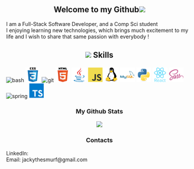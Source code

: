 <h2 style="text-align: center;">Welcome to my Github<img src="https://media.giphy.com/media/hvRJCLFzcasrR4ia7z/giphy.gif" width="35"></h2>



<p style="text-aling:center">
I am a Full-Stack Software Developer, and a Comp Sci student
<br>
I enjoying learning new technologies, which brings much
excitement to my life and I wish to share that same passion with everybody !
</p>


## <p style="text-align: center"><img style="text-align:center;" src="https://media2.giphy.com/media/QssGEmpkyEOhBCb7e1/giphy.gif?cid=ecf05e47a0n3gi1bfqntqmob8g9aid1oyj2wr3ds3mg700bl&rid=giphy.gif" width ="25"><b> Skills</b>
</p>



<p align="left" >
    <!-- <img src="https://raw.githubusercontent.com/devicons/devicon/master/icons/amazonwebservices/amazonwebservices-original-wordmark.svg"
        alt="aws" width="40" height="40" /> -->
    <img src="https://www.vectorlogo.zone/logos/gnu_bash/gnu_bash-icon.svg" alt="bash" width="40" height="40" />
    <!-- <img src="https://raw.githubusercontent.com/devicons/devicon/master/icons/c/c-original.svg" alt="c" width="40"
        height="40" /> -->
    <!-- <img src="https://raw.githubusercontent.com/devicons/devicon/master/icons/cplusplus/cplusplus-original.svg"
        alt="cplusplus" width="40" height="40" /> -->
    <!-- <img src="https://raw.githubusercontent.com/devicons/devicon/master/icons/csharp/csharp-original.svg" alt="csharp"
        width="40" height="40" /> -->
    <img src="https://raw.githubusercontent.com/devicons/devicon/master/icons/css3/css3-original-wordmark.svg"
        alt="css3" width="40" height="40" />
    <!-- <img src="https://raw.githubusercontent.com/devicons/devicon/master/icons/docker/docker-original-wordmark.svg"
        alt="docker" width="40" height="40" /> -->
         <!-- <img
        src="https://raw.githubusercontent.com/devicons/devicon/master/icons/dot-net/dot-net-original-wordmark.svg"
        alt="dotnet" width="40" height="40" />  -->
        <!-- <img
        src="https://raw.githubusercontent.com/devicons/devicon/master/icons/express/express-original-wordmark.svg"
        alt="express" width="40" height="40" />  -->
        <!-- <img src="https://www.vectorlogo.zone/logos/firebase/firebase-icon.svg"
        alt="firebase" width="40" height="40" /> -->
    <!-- <img src="https://www.vectorlogo.zone/logos/google_cloud/google_cloud-icon.svg" alt="gcp" width="40" height="40" /> -->
    <img src="https://www.vectorlogo.zone/logos/git-scm/git-scm-icon.svg" alt="git" width="40" height="40" />
    <img src="https://raw.githubusercontent.com/devicons/devicon/master/icons/html5/html5-original-wordmark.svg"
        alt="html5" width="40" height="40" />
    <img src="https://raw.githubusercontent.com/devicons/devicon/master/icons/java/java-original.svg" alt="java"
        width="40" height="40" />
    <img src="https://raw.githubusercontent.com/devicons/devicon/master/icons/javascript/javascript-original.svg"
        alt="javascript" width="40" height="40" />
    <!-- <img
        src="https://www.vectorlogo.zone/logos/jestjsio/jestjsio-icon.svg" alt="jest" width="40" height="40" /> -->
    <img src="https://raw.githubusercontent.com/devicons/devicon/master/icons/linux/linux-original.svg" alt="linux"
        width="40" height="40" />
    <img src="https://raw.githubusercontent.com/devicons/devicon/master/icons/mysql/mysql-original-wordmark.svg"
        alt="mysql" width="40" height="40" />
    <img src="https://raw.githubusercontent.com/devicons/devicon/master/icons/python/python-original.svg" alt="python"
        width="40" height="40" /> <img
        src="https://raw.githubusercontent.com/devicons/devicon/master/icons/react/react-original-wordmark.svg"
        alt="react" width="40" height="40" />
    <!-- <img src="https://raw.githubusercontent.com/devicons/devicon/master/icons/rust/rust-plain.svg" alt="rust" width="40"
        height="40" /> -->
    <img src="https://raw.githubusercontent.com/devicons/devicon/master/icons/sass/sass-original.svg" alt="sass"
        width="40" height="40" />
    <img src="https://www.vectorlogo.zone/logos/springio/springio-icon.svg" alt="spring" width="40" height="40" />
    <img src="https://raw.githubusercontent.com/devicons/devicon/master/icons/typescript/typescript-original.svg"
        alt="typescript" width="40" height="40" />

</p>

<h3 style="text-align: center;" class="title4"> My Github Stats </h3>
<p style="text-align: center;"> <img style="text-align: center;" width="50%"
        src="http://github-readme-streak-stats.herokuapp.com/?user=jackythesmurf&theme=radical&date_format=M%20j%5B%2C%20Y%5D&ring=ff3068&fire=ff3068&sideNums=ff3068">
</p>

<h3 style="text-align: center;" class="title5">Contacts</h3>
<p style="margin;">
    LinkedIn:
    <br>
    Email: jackythesmurf@gmail.com
</p>
